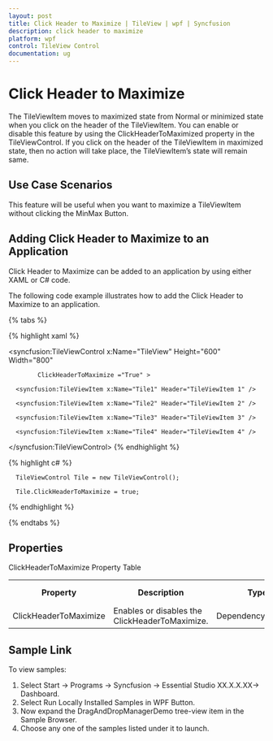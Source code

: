 ```yaml
---
layout: post
title: Click Header to Maximize | TileView | wpf | Syncfusion
description: click header to maximize
platform: wpf
control: TileView Control
documentation: ug
---
```


# Click Header to Maximize

The TileViewItem moves to maximized state from Normal or minimized state when you click on the header of the TileViewItem. You can enable or disable this feature by using the ClickHeaderToMaximized property in the TileViewControl. If you click on the header of the TileViewItem in maximized state, then no action will take place, the TileViewItem’s state will remain same.

## Use Case Scenarios

This feature will be useful when you want to maximize a TileViewItem without clicking the MinMax Button.

## Adding Click Header to Maximize to an Application

Click Header to Maximize can be added to an application by using either XAML or C# code.

The following code example illustrates how to add the Click Header to Maximize to an application.

{% tabs %}

{% highlight xaml %}

<syncfusion:TileViewControl x:Name="TileView" Height="600" Width="800" 

            ClickHeaderToMaximize ="True" >

      <syncfusion:TileViewItem x:Name="Tile1" Header="TileViewItem 1" />

      <syncfusion:TileViewItem x:Name="Tile2" Header="TileViewItem 2" />

      <syncfusion:TileViewItem x:Name="Tile3" Header="TileViewItem 3" />

      <syncfusion:TileViewItem x:Name="Tile4" Header="TileViewItem 4" /> 

</syncfusion:TileViewControl>
{% endhighlight %}

{% highlight c# %}

      TileViewControl Tile = new TileViewControl();

      Tile.ClickHeaderToMaximize = true;      

{% endhighlight %}

{% endtabs %}

## Properties

ClickHeaderToMaximize Property Table

<table>
<tr>
<th>
Property </th><th>
Description</th><th>
Type </th><th>
Data Type </th><th>
Reference links </th></tr>
<tr>
<td>
ClickHeaderToMaximize</td><td>
Enables or disables the ClickHeaderToMaximize.</td><td>
DependencyProperty</td><td>
False</td><td>
</td></tr>
</table>


## Sample Link

To view samples: 

1. Select Start -> Programs -> Syncfusion -> Essential Studio XX.X.X.XX-> Dashboard.
2. Select Run Locally Installed Samples in WPF Button.
3. Now expand the DragAndDropManagerDemo tree-view item in the Sample Browser.
4. Choose any one of the samples listed under it to launch. 



